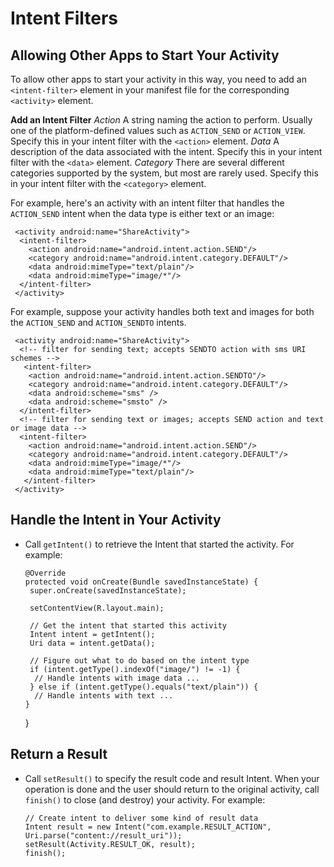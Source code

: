 # Intent Filters

## Allowing Other Apps to Start Your Activity

To allow other apps to start your activity in this way, you need to add an `<intent-filter>` element in your manifest file for the corresponding `<activity>` element.

**Add an Intent Filter**
*Action*
A string naming the action to perform. Usually one of the platform-defined values such as `ACTION_SEND` or `ACTION_VIEW`.
Specify this in your intent filter with the `<action>` element. 
*Data*
A description of the data associated with the intent.
Specify this in your intent filter with the `<data>` element. 
*Category*
There are several different categories supported by the system, but most are rarely used. 
Specify this in your intent filter with the `<category>` element.

For example, here's an activity with an intent filter that handles the `ACTION_SEND` intent when the data type is either text or an image:

     <activity android:name="ShareActivity">
      <intent-filter>
        <action android:name="android.intent.action.SEND"/>
        <category android:name="android.intent.category.DEFAULT"/>
        <data android:mimeType="text/plain"/>
        <data android:mimeType="image/*"/>
      </intent-filter>
     </activity>

For example, suppose your activity handles both text and images for both the `ACTION_SEND` and `ACTION_SENDTO` intents.  

     <activity android:name="ShareActivity">
      <!-- filter for sending text; accepts SENDTO action with sms URI schemes -->
       <intent-filter>
        <action android:name="android.intent.action.SENDTO"/>
        <category android:name="android.intent.category.DEFAULT"/>
        <data android:scheme="sms" />
        <data android:scheme="smsto" />
      </intent-filter>
      <!-- filter for sending text or images; accepts SEND action and text or image data -->
      <intent-filter>
        <action android:name="android.intent.action.SEND"/>
        <category android:name="android.intent.category.DEFAULT"/>
        <data android:mimeType="image/*"/>
        <data android:mimeType="text/plain"/>
       </intent-filter>
     </activity>

## Handle the Intent in Your Activity
* Call `getIntent()` to retrieve the Intent that started the activity. For example:

      @Override
      protected void onCreate(Bundle savedInstanceState) {
       super.onCreate(savedInstanceState);

       setContentView(R.layout.main);

       // Get the intent that started this activity
       Intent intent = getIntent();
       Uri data = intent.getData();

       // Figure out what to do based on the intent type
       if (intent.getType().indexOf("image/") != -1) {
        // Handle intents with image data ...
       } else if (intent.getType().equals("text/plain")) {
        // Handle intents with text ...
      }
     }

## Return a Result
* Call `setResult()` to specify the result code and result Intent. When your operation is done and the user should return to the original activity, call `finish()` to close (and destroy) your activity. For example:

      // Create intent to deliver some kind of result data
      Intent result = new Intent("com.example.RESULT_ACTION", Uri.parse("content://result_uri"));
      setResult(Activity.RESULT_OK, result);
      finish();
